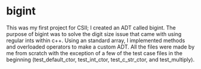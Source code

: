 # bigint
This was my first project for CSII; I created an ADT called bigint.
The purpose of bigint was to solve the digit size issue that came with using regular ints within c++.
Using an standard array, I implemented methods and overloaded operators to make a custom ADT.
All the files were made by me from scratch with the exception of a few of the test case files in the beginning (test_default_ctor, test_int_ctor, test_c_str_ctor, and test_multiply).
